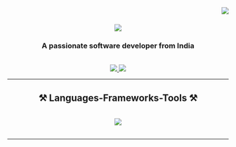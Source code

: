 <img align="right" src="https://visitor-badge.laobi.icu/badge?page_id=salesp07.salesp07" />

<h1 align="center">
    <img src="[![Typing SVG](https://readme-typing-svg.herokuapp.com?font=Times+new+roman&size=23&pause=1000&color=0FA8FC&background=43034B00&center=true&vCenter=true&random=false&width=435&lines=Maneesh+Nirmal)" />
</h1>

<h3 align="center">A passionate software developer from India</h3>

<br/>
<!--
<div align="center">
 
 🔭 I’m currently working on **a chat app**
 
 🌱 I’m currently learning **Redis, Tailwind, React Native Expo**

 💬 Ask me about **Node.js, React, Firebase, MongoDB... or anything [here](https://github.com/salesp07/salesp07/issues)**

 ⚡ Fun fact **Game of Thrones Night's Watch cloaks are made from Ikea rugs**
 
 </div>-->
 
<div align="center"> 
  <a href="mailto:maneesh.nir@gmail.com">
    <img src="https://img.shields.io/badge/Gmail-333333?style=for-the-badge&logo=gmail&logoColor=red" />
  </a>
  <a href="https://www.linkedin.com/in/maneesh-nirmal-b41002137/" target="_blank">
    <img src="https://img.shields.io/badge/LinkedIn-0077B5?style=for-the-badge&logo=linkedin&logoColor=white" target="_blank" />
  </a>
</div>

 <hr/>
 
<h2 align="center">⚒️ Languages-Frameworks-Tools ⚒️</h2>
<br/>
<div align="center">
    <img src="https://skillicons.dev/icons?i=aws,docker,kubernetes,ansible,shell,python,php" />
    <a href="https://github-readme-streak-stats.herokuapp.com?user=Maneeshnirmal%2F&theme=tokyonight&border_radius=4.9)](https://git.io/streak-stats" /></a>

</div>

<br/>
<hr/>


